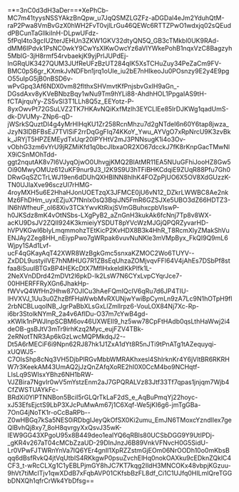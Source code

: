 =*=3nC0d3dH3aDer==*XePhCb-MC7m41tyysNSSYAkzBnQpw_u7JqQSMZLGZFz-aDGDal4eJm2YduhQtM-raP2Pwa8VmBvGzX0hWH2FvT0vjlLrGu46QEWc6RTTZPwO1wdxjq02sQEuddPBCunTaGllkiInH-DLpwUFdz-5fPql4to3gcIU2terJEHUn3ZKW1GKV32dtyQN5Q_GB3cTMkbl0UK9RAd-dMM6IPdvk1PsNC0wkY9CwYsXIKwOwcYz6aVlYWkePohB1nqxVzC8Bagzyh5MblG-3jH8rmf54rvbaekjK9yjPrlJUPdEj-lnGRqUK3427QUM3JUfReUFzBzUT284qIK5XsTCHuZuy34PeZaCm9FV-BMC0pS6gr_KXmkJvNDFbn1jrq1oUle_iu2bE7nHIkeoJu0POsnzy9E2y4E9pgO55uIpG5jB0nBSD6v-wPvGpq3Af6NDX0vm82flthxSHVmvtKfPnjsbvGxIH9aGn_-DGsdAxv8yKVeBNbzBqy1wNu9Tm9hYLi88-AhdhHOL1PpgaIAS9tH-fCTAjrquYy-ZS5vSl3T1LLh8Q5z_EEYotz-P-8yxOwvPt72GSuLVZ2TK7HKAvNQiKxfMzlh3EYCLlEe85lrDJKWg1qadUmS-dk-DVUMy-ZNp6-qD-jWSrkSQuztDl4g4yMrHlHqKU1Zr258RcnMhzu7d2gNTdeI6n60Y6tap8jwza_JzyN3lDBFBsEJ7TVlSiF2rrDqGgFIq74KKoY_Ywu_AYVgO7xRpNrcU9K3zvBkk_JRYjT5HPZEMEydTxUqr20lPYHtV2mJ3PNNsugK1i4o3Ov-vObhG3zm6vYrU9jRZMiKfd1q0bcJIbxaOR2XO67dcckJ7fK8rKnpGacTMwNlX9iCSnMOhTdd-ggt2nqutAK8v7l6VJyqOjwO0UhvgjKMQ2BlAtMR11EA5NUuGFhiJooHZ8Gw5Oi90MwyOMUz612uKF9nur9J3_l2K9S9U3hTFiBHKCdqiE9ZUqR88Pfu7Gh0DRwGqSZCTrLWJ19en6dDUhQXHBlNN8hIhK4FOZpPjUO6X5OV8XdGUzzK-TN0UJIaXve96sczUl7rHMG-4royMXH5u6E2HhaHJonUOETzqX3JFMCE0jU6vN12_DZkrLWWBC8Ae2nkMz6FhDHm_uyxEZjuX7fNnlx0sQ3BqiJN5FmR6GZSJXe5UBO3dZ66HDTZ3-lN6hWfheuF_oI68Xiv3TCkYwvKtRixjSVmGBuhxcpbVIswP-h0JKSdz8mK4vOtNSbs-LXgPyB2_aZnGnH3kukAk6fcNnj7Tp8v8WX-acKU9DsJV2ZQII924K3kmieiyYSDUT8pYVcWzMJGjQPQRZyvarHD-hVPVKGwI6blyLmqmmohzTEtKicP2KvHDX8B3k4HhR_T8RcmXlyZMakShVuENJAy2Zeg8HH_nEiypPwo7gWRpak6vuvNuNKle3mVMpByx_FkQI9Q9mL6Wjpy1SAd1Lvf-ucF4qGKayAqT42XWR8WzBgkGmc5snxaKZMOC2Wo6TUYV--ZxDDL9ustyiIVE7hNMHUG7R1ZBsEqUhzaZOMjvqvFFl64V4jAhEs7DSbPf8stfaa8iSuuIBTGxBP4HEKcDtX7MflHxkeldlKkPIfk1L-2NeXVnDDrd42mDVt2l6pkD-lk2LsW7N6CYxLvpCYqrJce7-00HHERFFRyXGn6JhakHp-fWVvQ4WfHn2Hhw87OJICu3hAeFQmIQcIV6qRu7d6JP4TIU-lHVXVJ_1Uu3u0ZhzBfFHaWwbMvRXUNjwYwiBpCymLn9zA7Lc9N1hOTpH9fl2rbNCBLuqolNB_JgrPaBbXLsGxLlZmllrpz6-VouLOX84Nj7Xc-Rp-i6br3StolkNYmR_2a4v6AfIDu-O37m7cYwB4gd-xKWlk1nPWJlnpSCBM6ov46UXWEII9_hz5ww78CpFtHAdb0qsLthHaWwj2i4deOB-gsBJtV3mTr9irhKzq2Myc_eujFZV4TBk-2eRNotTNR3Ap6kGzLwcMQPMkdqJ2--Dt5A6rMECiF6i9Npn62RJ87hk1J1ZxA1dYt8R5nJTi9tPnATg1tAZequyqi-xUQWJ5-C7OIsShp8cNq3VH5DjbPlRGvMbbWMRAKhxesl4ShIrknKr4Y6jVltBR6RKRHW7r3KeekAM43UmAQ2jJzQnZAfqXoRE2hI0X0CcM4bo9NCHqtf-LIsLq9SWIsxYBhz6NH1bRW-VJZBira7NgvIr0wV5mYstzEnm2aJ7GPQRALVz83Jtf33Tf7qpas1jnjqm7Wjb4CfZWSTUAYkFc-BRdXi0YlPTNNBon5BciI5rGLQrTkLaF2dS_e_AqBuPmqYj22hoyc-xJ53EfsEjctS9LbP3XJcPuMwAm67j1C6Xqf-We5jKI6g6-jmTgGBa-7OnG4jNoTK1r-oCcBaRPb--Z0wHBGq7kSa5NES0iRDbgIJeyQkOfSX0Ki2umu_EmJN6TMoxcYzndlIex7geQlBvhQj8xy7_8oH8qvrgyXxQsvJ35wK-IEW9GG43XPgoU95x8B449deo1ealYQ6qRBls80UCSbDGG9Y9UtIPDj-_gKR4v267aT04cMCbZzaUD-29DInJnzJ6B89VnkVFNvcH0G5SidU-Lr0VPwFJTWRnYnVa7IQ6YEr4gnIl1XpRZZstmGjEOm06NrOODh10o0mKbsBqq6dBsfRvkQ4jtVqUtbIS4RKkgwP0psuZvchElHq0nokOAXku9cEDknZQklC4CF3_t-wRcCLXg1C1yEBLPjmGY8hJC7KT7kqg2IldH3MNCOKx48vbpjKGzuu-9hVt7tiMcITjv1qwXDdB7xFqbAVP01CKfsbBzFL8df_Ci1C1UJfq0HILmlQreTGGbDNXQh1qfrCrWk4YbDfsg==